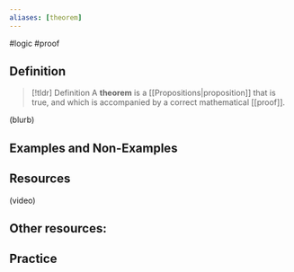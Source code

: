 ```yaml
---
aliases: [theorem]
--- 
```


#logic #proof

## Definition 

> [!tldr] Definition
> A **theorem** is a [[Propositions|proposition]] that is true, and which is accompanied by a correct mathematical [[proof]]. 

(blurb)

## Examples and Non-Examples

## Resources 

(video)

Other resources: 
- 

## Practice 
